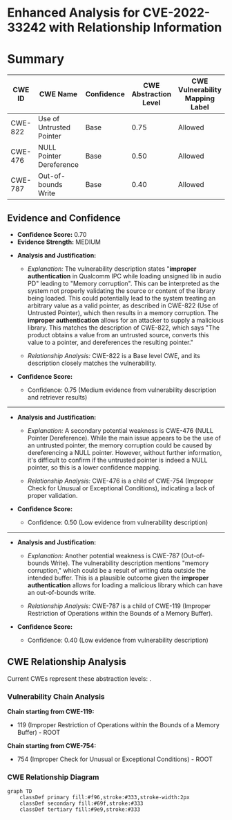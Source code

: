 # Enhanced Analysis for CVE-2022-33242 with Relationship Information

# Summary
| CWE ID | CWE Name | Confidence | CWE Abstraction Level | CWE Vulnerability Mapping Label | CWE-Vulnerability Mapping Notes |
|---|---|---|---|---|---|
| CWE-822 | Use of Untrusted Pointer | Base | 0.75 | Allowed | Primary CWE |
| CWE-476 | NULL Pointer Dereference | Base | 0.50 | Allowed | Secondary Candidate |
| CWE-787 | Out-of-bounds Write | Base | 0.40 | Allowed | Secondary Candidate |

## Evidence and Confidence

*   **Confidence Score:** 0.70
*   **Evidence Strength:** MEDIUM

- **Analysis and Justification:**  
  - *Explanation:* The vulnerability description states "**improper authentication** in Qualcomm IPC while loading unsigned lib in audio PD" leading to "Memory corruption". This can be interpreted as the system not properly validating the source or content of the library being loaded. This could potentially lead to the system treating an arbitrary value as a valid pointer, as described in CWE-822 (Use of Untrusted Pointer), which then results in a memory corruption. The **improper authentication** allows for an attacker to supply a malicious library. This matches the description of CWE-822, which says "The product obtains a value from an untrusted source, converts this value to a pointer, and dereferences the resulting pointer."
  
  - *Relationship Analysis:* CWE-822 is a Base level CWE, and its description closely matches the vulnerability.

- **Confidence Score:**  
  - Confidence: 0.75 (Medium evidence from vulnerability description and retriever results)

---

- **Analysis and Justification:**  
  - *Explanation:* A secondary potential weakness is CWE-476 (NULL Pointer Dereference). While the main issue appears to be the use of an untrusted pointer, the memory corruption could be caused by dereferencing a NULL pointer. However, without further information, it's difficult to confirm if the untrusted pointer is indeed a NULL pointer, so this is a lower confidence mapping.
  
  - *Relationship Analysis:* CWE-476 is a child of CWE-754 (Improper Check for Unusual or Exceptional Conditions), indicating a lack of proper validation.

- **Confidence Score:**  
  - Confidence: 0.50 (Low evidence from vulnerability description)

---

- **Analysis and Justification:**  
  - *Explanation:* Another potential weakness is CWE-787 (Out-of-bounds Write). The vulnerability description mentions "memory corruption," which could be a result of writing data outside the intended buffer. This is a plausible outcome given the **improper authentication** allows for loading a malicious library which can have an out-of-bounds write.
  
  - *Relationship Analysis:* CWE-787 is a child of CWE-119 (Improper Restriction of Operations within the Bounds of a Memory Buffer).

- **Confidence Score:**  
  - Confidence: 0.40 (Low evidence from vulnerability description)


## CWE Relationship Analysis

Current CWEs represent these abstraction levels: .


### Vulnerability Chain Analysis

**Chain starting from CWE-119:**
- 119 (Improper Restriction of Operations within the Bounds of a Memory Buffer) - ROOT


**Chain starting from CWE-754:**
- 754 (Improper Check for Unusual or Exceptional Conditions) - ROOT



### CWE Relationship Diagram

```mermaid
graph TD
    classDef primary fill:#f96,stroke:#333,stroke-width:2px
    classDef secondary fill:#69f,stroke:#333
    classDef tertiary fill:#9e9,stroke:#333
```
